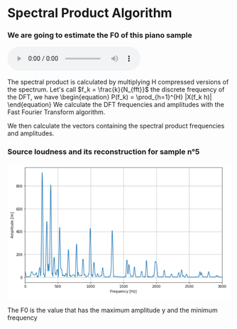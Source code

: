 # Spectral Product Algorithm 

### We are going to estimate the F0 of this piano sample

<audio controls>
  <source src="samples/A3C4E4G4_piano.mp3" type="audio/mp3">
Your browser does not support the audio element.
</audio>



The spectral product is calculated by multiplying H compressed versions of the spectrum. Let's call $f_k = \frac{k}{N_{fft}}$ the discrete frequency of the DFT, we have \begin{equation}
    P(f_k) = \prod_{h=1}^{H} |X(f_k h)|
\end{equation}
We calculate the DFT frequencies and amplitudes with the Fast Fourier Transform algorithm.



We then calculate the vectors containing the spectral product frequencies and amplitudes. 
### Source loudness and its reconstruction for sample n°5
![dddd ](Images/Spectrum.png "DFT of the signal")


The F0 is the value that has the maximum amplitude y and the minimum frequency
